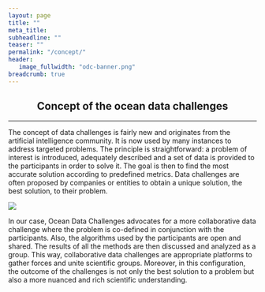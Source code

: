 ```yaml
---
layout: page
title: ""
meta_title: 
subheadline: ""
teaser: ""
permalink: "/concept/"
header:
   image_fullwidth: "odc-banner.png"
breadcrumb: true
---
```


## <center> Concept of the ocean data challenges </center>


---

The concept of data challenges is fairly new and originates from the artificial intelligence community. It is now used by many instances to address targeted problems. The principle is straightforward: a problem of interest is introduced, adequately described and a set of data is provided to the participants in order to solve it. The goal is then to find the most accurate solution according to predefined metrics. Data challenges are often proposed by companies or entities to obtain a unique solution, the best solution, to their problem.

<img src="/images/odc-banner.png" />

In our case, Ocean Data Challenges advocates for a more collaborative data challenge where the problem is co-defined in conjunction with the participants. Also, the algorithms used by the participants are open and shared. The results of all the methods are then discussed and analyzed as a group. This way, collaborative data challenges are appropriate platforms to gather forces and unite scientific groups. Moreover, in this configuration, the outcome of the challenges is not only the best solution to a problem but also a more nuanced and rich scientific understanding.




